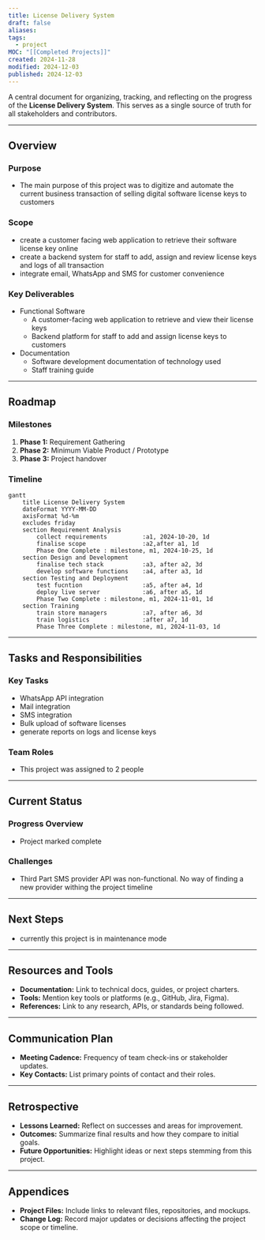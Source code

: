 ```yaml
---
title: License Delivery System
draft: false
aliases: 
tags:
  - project
MOC: "[[Completed Projects]]"
created: 2024-11-28
modified: 2024-12-03
published: 2024-12-03
---
```


A central document for organizing, tracking, and reflecting on the progress of the **License Delivery System**. This serves as a single source of truth for all stakeholders and contributors.

---
## Overview

### **Purpose**
- The main purpose of this project was to digitize and automate the current business transaction of selling digital software license keys to customers

### **Scope**
- create a customer facing web application to retrieve their software license key online
- create a backend system for staff to add, assign and review license keys and logs of all transaction
- integrate email, WhatsApp and SMS for customer convenience

### **Key Deliverables**
- Functional Software
	- A customer-facing web application to retrieve and view their license keys
	- Backend platform for staff to add and assign license keys to customers
- Documentation
	- Software development documentation of technology used
	- Staff training guide

---
## Roadmap

### **Milestones**
1. **Phase 1:** Requirement Gathering
2. **Phase 2:** Minimum Viable Product / Prototype
3. **Phase 3:**  Project handover

### **Timeline**

```mermaid 
gantt
    title License Delivery System
    dateFormat YYYY-MM-DD
    axisFormat %d-%m
    excludes friday
    section Requirement Analysis
        collect requirements          :a1, 2024-10-20, 1d
        finalise scope                :a2,after a1, 1d
	    Phase One Complete : milestone, m1, 2024-10-25, 1d
    section Design and Development
        finalise tech stack           :a3, after a2, 3d
		develop software functions    :a4, after a3, 1d
    section Testing and Deployment
        test fucntion                 :a5, after a4, 1d
        deploy live server            :a6, after a5, 1d
        Phase Two Complete : milestone, m1, 2024-11-01, 1d
    section Training
        train store managers          :a7, after a6, 3d
		train logistics               :after a7, 1d
		Phase Three Complete : milestone, m1, 2024-11-03, 1d
```

---
## Tasks and Responsibilities

### **Key Tasks**
- WhatsApp API integration
- Mail integration
- SMS integration
- Bulk upload of software licenses
- generate reports on logs and license keys

### **Team Roles**
- This project was assigned to 2 people

---
## Current Status

### **Progress Overview**
- Project marked complete

### **Challenges**
- Third Part SMS provider API was non-functional. No way of finding a new provider withing the project timeline

---
## Next Steps

- currently this project is in maintenance mode

---
## Resources and Tools

- **Documentation:** Link to technical docs, guides, or project charters.
- **Tools:** Mention key tools or platforms (e.g., GitHub, Jira, Figma).
- **References:** Link to any research, APIs, or standards being followed.

---
## Communication Plan

- **Meeting Cadence:** Frequency of team check-ins or stakeholder updates.
- **Key Contacts:** List primary points of contact and their roles.

---
## Retrospective

- **Lessons Learned:** Reflect on successes and areas for improvement.
- **Outcomes:** Summarize final results and how they compare to initial goals.
- **Future Opportunities:** Highlight ideas or next steps stemming from this project.

---
## Appendices

- **Project Files:** Include links to relevant files, repositories, and mockups.
- **Change Log:** Record major updates or decisions affecting the project scope or timeline.